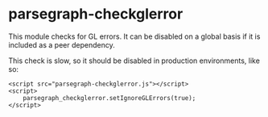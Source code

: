 # parsegraph-checkglerror

This module checks for GL errors. It can be disabled on a global basis if it
is included as a peer dependency.

This check is slow, so it should be disabled in production environments, like so:

    <script src="parsegraph-checkglerror.js"></script>
    <script>
        parsegraph_checkglerror.setIgnoreGLErrors(true);
    </script>
